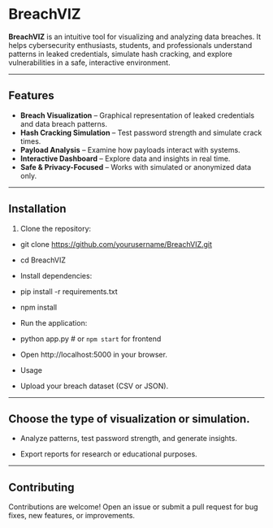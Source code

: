 # BreachVIZ

**BreachVIZ** is an intuitive tool for visualizing and analyzing data breaches. It helps cybersecurity enthusiasts, students, and professionals understand patterns in leaked credentials, simulate hash cracking, and explore vulnerabilities in a safe, interactive environment.  

---

## Features

- **Breach Visualization** – Graphical representation of leaked credentials and data breach patterns.  
- **Hash Cracking Simulation** – Test password strength and simulate crack times.  
- **Payload Analysis** – Examine how payloads interact with systems.  
- **Interactive Dashboard** – Explore data and insights in real time.  
- **Safe & Privacy-Focused** – Works with simulated or anonymized data only.  

---

## Installation

1. Clone the repository:  

- git clone https://github.com/yourusername/BreachVIZ.git
- cd BreachVIZ
- Install dependencies:

- pip install -r requirements.txt
- npm install
- Run the application:

- python app.py   # or `npm start` for frontend
- Open http://localhost:5000 in your browser.

- Usage
- Upload your breach dataset (CSV or JSON).

---

## Choose the type of visualization or simulation.

- Analyze patterns, test password strength, and generate insights.

- Export reports for research or educational purposes.

---

## Contributing
Contributions are welcome! Open an issue or submit a pull request for bug fixes, new features, or improvements.
